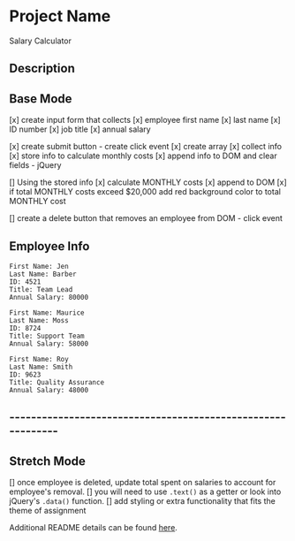 # Project Name

Salary Calculator

## Description

## Base Mode
[x] create input form that collects 
    [x] employee first name 
    [x] last name 
    [x] ID number 
    [x] job title
    [x] annual salary

[x] create submit button - create click event
    [x] create array
        [x] collect info 
        [x] store info to calculate monthly costs
    [x] append info to DOM and clear fields - jQuery

[] Using the stored info
    [x] calculate MONTHLY costs
    [x] append to DOM
    [x] if total MONTHLY costs exceed $20,000 add red background color to total MONTHLY cost

[] create a delete button that removes an employee from DOM - click event

## Employee Info
    First Name: Jen
    Last Name: Barber
    ID: 4521
    Title: Team Lead
    Annual Salary: 80000

    First Name: Maurice
    Last Name: Moss
    ID: 8724
    Title: Support Team
    Annual Salary: 58000

    First Name: Roy
    Last Name: Smith
    ID: 9623
    Title: Quality Assurance
    Annual Salary: 48000
## ------------------------------------------------------------ ##

## Stretch Mode
[] once employee is deleted, update total spent on salaries    to account for employee's removal.
    [] you will need to use `.text()` as a getter or look into jQuery's `.data()` function.
[] add styling or extra functionality that fits the theme of assignment


Additional README details can be found [here](https://github.com/PrimeAcademy/readme-template/blob/master/README.md).
